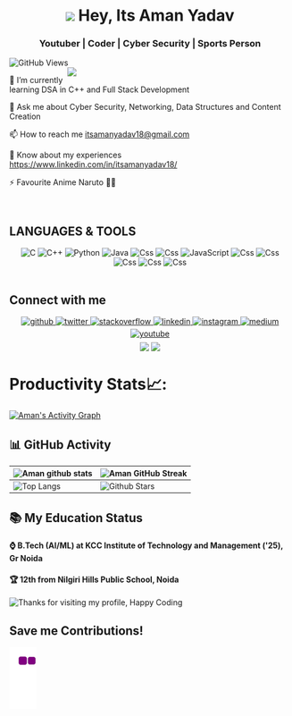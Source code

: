 <h1 align="center"><img src="https://emojis.slackmojis.com/emojis/images/1531849430/4246/blob-sunglasses.gif?1531849430" width="30"/> Hey, Its Aman Yadav</h1>
<h3 align="center">Youtuber | Coder | Cyber Security | Sports Person</h3>

![GitHub Views](https://komarev.com/ghpvc/?username=its-aman-yadav&color=0e75b6)
<img align="right" width="400" src="https://media0.giphy.com/media/u5BzptR1OTZ04/giphy.gif?cid=ecf05e47s7zsnk22eqlkeoyxxxze9xppo7tuc2h3v40l43mw&rid=giphy.gif&ct=g">

🌱 I’m currently learning DSA in C++ and Full Stack Development

💬 Ask me about Cyber Security, Networking, Data Structures and Content Creation

📫 How to reach me itsamanyadav18@gmail.com

📄 Know about my experiences https://www.linkedin.com/in/itsamanyadav18/

⚡ Favourite Anime Naruto 🐱‍👤

<br>

## LANGUAGES & TOOLS
<div align="center">
   <img alt="C" src="https://img.shields.io/badge/c%20-%2300599C.svg?&style=for-the-badge&logo=c&logoColor=white"/> <img alt="C++" src="https://img.shields.io/badge/c++%20-%2300599C.svg?&style=for-the-badge&logo=c%2B%2B&ogoColor=white"/>
   <img alt="Python" src="https://img.shields.io/badge/python%20-%2314354C.svg?&style=for-the-badge&logo=python&logoColor=white"/>
   <img alt="Java" src="https://img.shields.io/badge/java-%23ED8B00.svg?&style=for-the-badge&logo=java&logoColor=white"/>
   <img alt="Css" src="https://img.shields.io/badge/css3%20-%231572B6.svg?&style=for-the-badge&logo=css3&logoColor=white"/>
      <img alt="Css" src="https://img.shields.io/badge/html%20-%231572B6.svg?&style=for-the-badge&logo=html&logoColor=red"/>
   <img alt="JavaScript" src="https://img.shields.io/badge/javascript%20-%23323330.svg?&style=for-the-badge&logo=javascript&logoColor=%23F7DF1E"/>
    <img alt="Css" src="https://img.shields.io/badge/github%20-%231572B6.svg?&style=for-the-badge&logo=github&logoColor=blue"/>
       <img alt="Css" src="https://img.shields.io/badge/git%20-%231572B6.svg?&style=for-the-badge&logo=git&logoColor=green"/>
          <img alt="Css" src="https://img.shields.io/badge/adobe%20-%231572B6.svg?&style=for-the-badge&logo=adobe&logoColor=blue"/>
             <img alt="Css" src="https://img.shields.io/badge/%20-linux%231572B6.svg?&style=for-the-badge&logo=linux&logoColor=white"/>
          <img alt="Css" src="https://img.shields.io/badge/canva%20-%231572B6.svg?&style=for-the-badge&logo=canva&logoColor=white"/>
             
</div>

<br>

## Connect with me  
<div align="center">
<a href="https://github.com/https://github.com/Its-Aman-Yadav" target="_blank">
<img src=https://img.shields.io/badge/github-%2324292e.svg?&style=for-the-badge&logo=github&logoColor=white alt=github style="margin-bottom: 5px;" />
</a>
<a href="https://twitter.com/https://twitter.com/its_aman_yadav" target="_blank">
<img src=https://img.shields.io/badge/twitter-%2300acee.svg?&style=for-the-badge&logo=twitter&logoColor=white alt=twitter style="margin-bottom: 5px;" />
</a>
<a href="https://stackoverflow.com/users/https://stackoverflow.com/users/17930806/mr-aman-yadav" target="_blank">
<img src=https://img.shields.io/badge/stackoverflow-%23F28032.svg?&style=for-the-badge&logo=stackoverflow&logoColor=white alt=stackoverflow style="margin-bottom: 5px;" />
</a>
<a href="https://linkedin.com/in/ https://www.linkedin.com/in/itsamanyadav18/" target="_blank">
<img src=https://img.shields.io/badge/linkedin-%231E77B5.svg?&style=for-the-badge&logo=linkedin&logoColor=white alt=linkedin style="margin-bottom: 5px;" />
</a>
<a href="https://instagram.com/https://instagram.com/its_aman_yadav" target="_blank">
<img src=https://img.shields.io/badge/instagram-%23000000.svg?&style=for-the-badge&logo=instagram&logoColor=white alt=instagram style="margin-bottom: 5px;" />
</a>
<a href="https://medium.com/https://medium.com/@itsamanyadav" target="_blank">
<img src=https://img.shields.io/badge/medium-%23292929.svg?&style=for-the-badge&logo=medium&logoColor=white alt=medium style="margin-bottom: 5px;" />
</a>
<a href="https://www.youtube.com/user/https://www.youtube.com/channel/UCL2AcsXxoZtg9ooILUJDKOg" target="_blank">
<img src=https://img.shields.io/badge/youtube-%23EE4831.svg?&style=for-the-badge&logo=youtube&logoColor=white alt=youtube style="margin-bottom: 5px;" />
</a>  
</div>  
  
<div align="center">
            <a href="https://paypal.me/@itsamanyadav" target="_blank" style="display: inline-block;">
                <img
                    src="https://img.shields.io/badge/Donate-PayPal-blue.svg?style=flat-square&logo=paypal" 
                    align="center"
                />
            </a>
            <a href="https://www.buymeacoffee.com/itsamanyadv" target="_blank" style="display: inline-block;">
                <img
                    src="https://img.shields.io/badge/Donate-Buy%20Me%20A%20Coffee-orange.svg?style=flat-square&logo=buymeacoffee" 
                    align="center"
                />
            </a></div>
     
# Productivity Stats📈:
<a href="https://github.com/its-Aman-Yadav/github-readme-activity-graph"><img alt="Aman's Activity Graph" src="https://activity-graph.herokuapp.com/graph?username=Its-Aman-Yadav&bg_color=0D1117&color=5BCDEC&line=5BCDEC&point=FFFFFF&hide_border=true" /></a>



## 📊 GitHub Activity
| ![Aman github stats](https://github-readme-stats.vercel.app/api?username=its-aman-yadav&show_icons=true&theme=highcontrast) | ![Aman GitHub Streak](https://github-readme-streak-stats.herokuapp.com/?user=its-aman-yadav&theme=highcontrast)                                                                                                           |
| --------------------------------------------------------------------------------------------------------------------------------- | ----------------------------------------------------------------------------------------------------------------------------------------------------------------------------------------------------------------- |
| ![Top Langs](https://github-readme-stats.vercel.app/api/top-langs/?username=its-aman-yadav&langs_count=8&theme=highcontrast&layout=compact) | ![Github Stars](https://github-readme-stats.vercel.app/api?username=its-aman-yadav&show_icons=true&locale=en&count_private=true&hide_rank=true&custom_title=My%20GitHub%20Stats&disable_animations=true&theme=highcontrast) |


## 📚 My Education Status


<h4>⌚ B.Tech (AI/ML) at KCC Institute of Technology and Management ('25), Gr Noida </h4>
<h4>🏆 12th from Nilgiri Hills Public School, Noida </h4>


<img height="120" alt="Thanks for visiting my profile, Happy Coding" width="100%" src="https://github.com/dibyendu415/dibyendu415/blob/master/marquee.svg" />

## Save me Contributions!
![snake gif](https://github.com/Its-Aman-Yadav/Its-Aman-Yadav/blob/output/github-contribution-grid-snake.gif)

